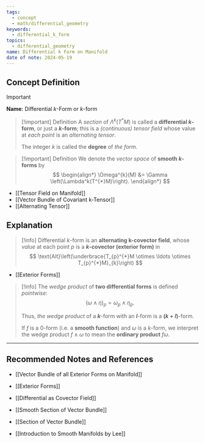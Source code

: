 ```yaml
---
tags:
  - concept
  - math/differential_geometry
keywords:
  - differential_k_form
topics:
  - differential_geometry
name: Differential k Form on Manifold
date of note: 2024-05-19
---
```


## Concept Definition

>[!important]
>**Name**: Differential $k$-Form or $k$-form

>[!important] Definition
>A *section* of $\Lambda^k(T^{*}M)$ is called a **differential $k$-form**, or just a **$k$-form**;  this is a *(continuous) tensor field* whose value at *each point* is an *alternating tensor*. 
>
>The integer $k$ is called the **degree** of *the form*. 

>[!important] Definition
>We denote the *vector space* of **smooth $k$-forms** by
>$$
> \begin{align*}
> \Omega^{k}(M) &= \Gamma \left(\Lambda^k(T^{*}M)\right).
> \end{align*}
>$$ 

- [[Tensor Field on Manifold]]
- [[Vector Bundle of Covariant k-Tensor]]
- [[Alternating Tensor]]

## Explanation

>[!info]
>Differential $k$-form is an **alternating k-covector field**, whose *value* at each point $p$ is a **$k$-covector (exterior form)** in
>$$
> \text{Alt}\left(\underbrace{T_{p}^{*}M \otimes \ldots \otimes T_{p}^{*}M}_{k}\right)
>$$

- [[Exterior Forms]]

>[!info]
>The *wedge product* of **two differential forms** is defined *pointwise*: 
>$$(\omega \wedge \eta)_p = \omega_p \wedge \eta_p.$$ 
>
>Thus, *the wedge product* of a **$k$**-form with an **$l$**-form is a **$(k +l)$**-form. 
>
>If $f$ is a $0$-form (i.e. a **smooth function**) and $\omega$ is a $k$-form, we interpret the wedge product  $f\wedge \omega$ to mean the **ordinary product** $f\omega$.





-----------
##  Recommended Notes and References

- [[Vector Bundle of all Exterior Forms on Manifold]]
- [[Exterior Forms]]

- [[Differential as Covector Field]]

- [[Smooth Section of Vector Bundle]]
- [[Section of Vector Bundle]]

- [[Introduction to Smooth Manifolds by Lee]]
